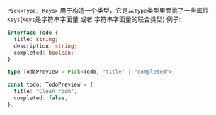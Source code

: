 `Pick<Type, Keys>` 用于构造一个类型，它是从`Type`类型里面挑了一些属性`Keys`(`Keys`是字符串字面量 或者 字符串字面量的联合类型)
例子:

```ts
interface Todo {
  title: string;
  description: string;
  completed: boolean;
}

type TodoPreview = Pick<Todo, "title" | "completed">;

const todo: TodoPreview = {
  title: "Clean room",
  completed: false,
};
```
